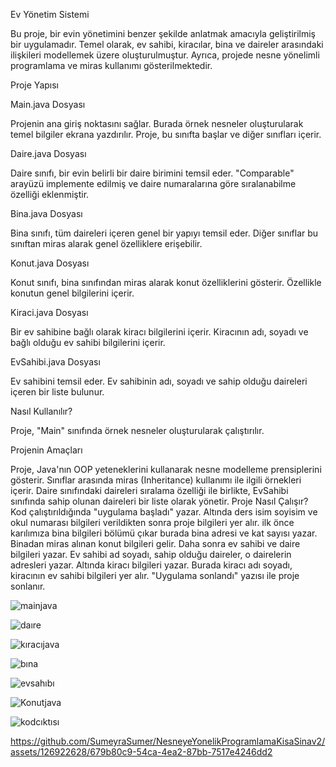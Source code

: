 Ev Yönetim Sistemi

Bu proje, bir evin yönetimini benzer şekilde anlatmak amacıyla geliştirilmiş bir uygulamadır. Temel olarak, ev sahibi, kiracılar, bina ve daireler arasındaki ilişkileri modellemek üzere oluşturulmuştur. Ayrıca, projede nesne yönelimli programlama ve miras kullanımı gösterilmektedir.

Proje Yapısı

Main.java Dosyası

Projenin ana giriş noktasını sağlar. Burada örnek nesneler oluşturularak temel bilgiler ekrana yazdırılır. Proje, bu sınıfta başlar ve diğer sınıfları içerir.

Daire.java Dosyası

Daire sınıfı, bir evin belirli bir daire birimini temsil eder. "Comparable" arayüzü implemente edilmiş ve daire numaralarına göre sıralanabilme özelliği eklenmiştir.

Bina.java Dosyası

Bina sınıfı, tüm daireleri içeren genel bir yapıyı temsil eder. Diğer sınıflar bu sınıftan miras alarak genel özelliklere erişebilir.

Konut.java Dosyası

Konut sınıfı, bina sınıfından miras alarak konut özelliklerini gösterir. Özellikle konutun genel bilgilerini içerir.

Kiraci.java Dosyası

Bir ev sahibine bağlı olarak kiracı bilgilerini içerir. Kiracının adı, soyadı ve bağlı olduğu ev sahibi bilgilerini içerir.

EvSahibi.java Dosyası

Ev sahibini temsil eder. Ev sahibinin adı, soyadı ve sahip olduğu daireleri içeren bir liste bulunur.

Nasıl Kullanılır?

Proje, "Main" sınıfında örnek nesneler oluşturularak çalıştırılır.

Projenin Amaçları

Proje, Java'nın OOP yeteneklerini kullanarak nesne modelleme prensiplerini gösterir. Sınıflar arasında miras (Inheritance) kullanımı ile ilgili örnekleri içerir. Daire sınıfındaki daireleri sıralama özelliği ile birlikte, EvSahibi sınıfında sahip olunan daireleri bir liste olarak yönetir.
Proje Nasıl Çalışır?
Kod çalıştırıldığında "uygulama başladı" yazar. Altında ders isim soyisim ve okul numarası bilgileri verildikten sonra proje bilgileri yer alır.
ilk önce karılımıza bina bilgileri bölümü çıkar burada bina adresi ve kat sayısı yazar. Binadan miras  alınan konut bilgileri gelir. Daha sonra ev sahibi ve daire bilgileri yazar. Ev sahibi ad soyadı, sahip olduğu daireler, o dairelerin adresleri yazar. Altında kiracı bilgileri yazar. Burada kiracı adı soyadı, kiracının ev sahibi bilgileri yer alır. "Uygulama sonlandı" yazısı ile proje sonlanır.


![mainjava](https://github.com/SumeyraSumer/NesneyeYonelikProgramlamaKisaSinav2/assets/126922628/e6155ebc-78bd-4e80-8547-6fa213818d4a)

![daıre](https://github.com/SumeyraSumer/NesneyeYonelikProgramlamaKisaSinav2/assets/126922628/3d75b9aa-4c3c-436d-9a8a-be203a50e926)

![kıracıjava](https://github.com/SumeyraSumer/NesneyeYonelikProgramlamaKisaSinav2/assets/126922628/2e9a99db-1ead-4f8e-9223-82931de5a885)

![bına](https://github.com/SumeyraSumer/NesneyeYonelikProgramlamaKisaSinav2/assets/126922628/0d0c56ea-b55a-45c2-ade9-3e0902547e89)

![evsahıbı](https://github.com/SumeyraSumer/NesneyeYonelikProgramlamaKisaSinav2/assets/126922628/5849e029-77e9-460c-9fb0-9d22048d6a00)

![Konutjava](https://github.com/SumeyraSumer/NesneyeYonelikProgramlamaKisaSinav2/assets/126922628/bd1f2b98-eaa7-4c5a-a8eb-1f37ef1aabb6)

![kodcıktısı](https://github.com/SumeyraSumer/NesneyeYonelikProgramlamaKisaSinav2/assets/126922628/e608d7e6-a818-459c-825d-31027ead6182)

https://github.com/SumeyraSumer/NesneyeYonelikProgramlamaKisaSinav2/assets/126922628/679b80c9-54ca-4ea2-87bb-7517e4246dd2




